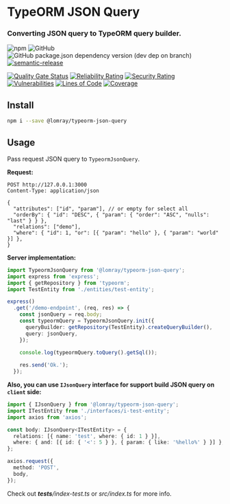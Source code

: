 # TypeORM JSON Query

### Converting JSON query to TypeORM query builder.

![npm](https://img.shields.io/npm/v/@lomray/typeorm-json-query)
![GitHub](https://img.shields.io/github/license/Lomray-Software/typeorm-json-query)
![GitHub package.json dependency version (dev dep on branch)](https://img.shields.io/github/package-json/dependency-version/Lomray-Software/typeorm-json-query/dev/typescript/master)
[![semantic-release](https://img.shields.io/badge/%20%20%F0%9F%93%A6%F0%9F%9A%80-semantic--release-e10079.svg)](https://github.com/semantic-release/semantic-release)

[![Quality Gate Status](https://sonarcloud.io/api/project_badges/measure?project=Lomray-Software_typeorm-json-query&metric=alert_status)](https://sonarcloud.io/summary/new_code?id=Lomray-Software_typeorm-json-query)
[![Reliability Rating](https://sonarcloud.io/api/project_badges/measure?project=Lomray-Software_typeorm-json-query&metric=reliability_rating)](https://sonarcloud.io/summary/new_code?id=Lomray-Software_typeorm-json-query)
[![Security Rating](https://sonarcloud.io/api/project_badges/measure?project=Lomray-Software_typeorm-json-query&metric=security_rating)](https://sonarcloud.io/summary/new_code?id=Lomray-Software_typeorm-json-query)
[![Vulnerabilities](https://sonarcloud.io/api/project_badges/measure?project=Lomray-Software_typeorm-json-query&metric=vulnerabilities)](https://sonarcloud.io/summary/new_code?id=Lomray-Software_typeorm-json-query)
[![Lines of Code](https://sonarcloud.io/api/project_badges/measure?project=Lomray-Software_typeorm-json-query&metric=ncloc)](https://sonarcloud.io/summary/new_code?id=Lomray-Software_typeorm-json-query)
[![Coverage](https://sonarcloud.io/api/project_badges/measure?project=Lomray-Software_typeorm-json-query&metric=coverage)](https://sonarcloud.io/summary/new_code?id=Lomray-Software_typeorm-json-query)

## Install
```bash
npm i --save @lomray/typeorm-json-query
```

## Usage

Pass request JSON query to `TypeormJsonQuery`.

__Request:__
```http request
POST http://127.0.0.1:3000
Content-Type: application/json

{
  "attributes": ["id", "param"], // or empty for select all
  "orderBy": { "id": "DESC", { "param": { "order": "ASC", "nulls": "last" } } },
  "relations": ["demo"],
  "where": { "id": 1, "or": [{ "param": "hello" }, { "param": "world" }] },
}
```

__Server implementation:__
```typescript
import TypeormJsonQuery from '@lomray/typeorm-json-query';
import express from 'express';
import { getRepository } from 'typeorm';
import TestEntity from './entities/test-entity';

express()
  .get('/demo-endpoint', (req, res) => {
    const jsonQuery = req.body;
    const typeormQuery = TypeormJsonQuery.init({
      queryBuilder: getRepository(TestEntity).createQueryBuilder(),
      query: jsonQuery,
    });
    
    console.log(typeormQuery.toQuery().getSql());

    res.send('Ok.');
  });
```

__Also, you can use `IJsonQuery` interface for support build JSON query on `client` side:__ 
```typescript
import { IJsonQuery } from '@lomray/typeorm-json-query';
import ITestEntity from './interfaces/i-test-entity';
import axios from 'axios';

const body: IJsonQuery<ITestEntity> = {
  relations: [{ name: 'test', where: { id: 1 } }],
  where: { and: [{ id: { '<': 5 } }, { param: { like: '%hello%' } }] },
};

axios.request({
  method: 'POST',
  body,
});
```

Check out *__tests__/index-test.ts* or *src/index.ts* for more info.
